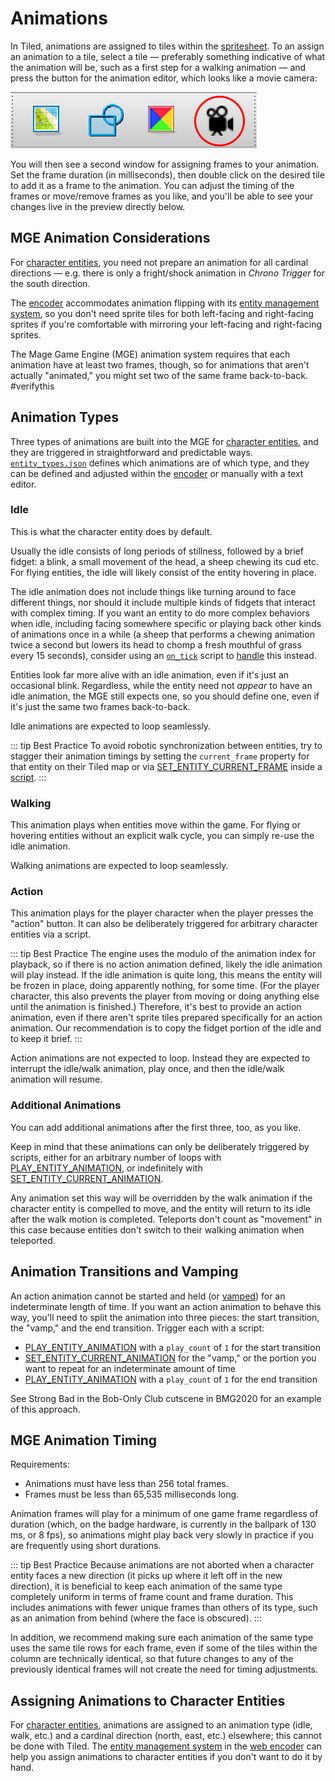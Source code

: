 # Animations

In Tiled, animations are assigned to tiles within the [spritesheet](../tilesets). To an assign an animation to a tile, select a tile — preferably something indicative of what the animation will be, such as a first step for a walking animation — and press the button for the animation editor, which looks like a movie camera:

![the fourth icon is a movie camera](../media/tiled-animation-editor.png)

You will then see a second window for assigning frames to your animation. Set the frame duration (in milliseconds), then double click on the desired tile to add it as a frame to the animation. You can adjust the timing of the frames or move/remove frames as you like, and you'll be able to see your changes live in the preview directly below.

## MGE Animation Considerations

For [character entities](../entities/entity_types#character-entity), you need not prepare an animation for all cardinal directions — e.g. there is only a fright/shock animation in *Chrono Trigger* for the south direction.

The [encoder](../encoder.md) accommodates animation flipping with its [entity management system](entity_management_system.md), so you don't need sprite tiles for both left-facing and right-facing sprites if you're comfortable with mirroring your left-facing and right-facing sprites.

The Mage Game Engine (MGE) animation system requires that each animation have at least two frames, though, so for animations that aren't actually "animated," you might set two of the same frame back-to-back. #verifythis

## Animation Types

Three types of animations are built into the MGE for [character entities](../entities/entity_types#character-entity), and they are triggered in straightforward and predictable ways. [`entity_types.json`](../structure/entity_types.json) defines which animations are of which type, and they can be defined and adjusted within the [encoder](../encoder.md) or manually with a text editor.

### Idle

This is what the character entity does by default.

Usually the idle consists of long periods of stillness, followed by a brief fidget: a blink, a small movement of the head, a sheep chewing its cud etc. For flying entities, the idle will likely consist of the entity hovering in place.

The idle animation does not include things like turning around to face different things, nor should it include multiple kinds of fidgets that interact with complex timing. If you want an entity to do more complex behaviors when idle, including facing somewhere specific or playing back other kinds of animations once in a while (a sheep that performs a chewing animation twice a second but lowers its head to chomp a fresh mouthful of grass every 15 seconds), consider using an [`on_tick`](../scripts/on_tick) script to [handle](../techniques/handlers) this instead.

Entities look far more alive with an idle animation, even if it's just an occasional blink. Regardless, while the entity need not *appear* to have an idle animation, the MGE still expects one, so you should define one, even if it's just the same two frames back-to-back.

Idle animations are expected to loop seamlessly.

::: tip Best Practice
To avoid robotic synchronization between entities, try to stagger their animation timings by setting the `current_frame` property for that entity on their Tiled map or via [SET_ENTITY_CURRENT_FRAME](../actions/SET_ENTITY_CURRENT_FRAME) inside a [script](../scripts).
:::

### Walking

This animation plays when entities move within the game. For flying or hovering entities without an explicit walk cycle, you can simply re-use the idle animation.

Walking animations are expected to loop seamlessly.

### Action

This animation plays for the player character when the player presses the "action" button. It can also be deliberately triggered for arbitrary character entities via a script.

::: tip Best Practice
The engine uses the modulo of the animation index for playback, so if there is no action animation defined, likely the idle animation will play instead. If the idle animation is quite long, this means the entity will be frozen in place, doing apparently nothing, for some time. (For the player character, this also prevents the player from moving or doing anything else until the animation is finished.) Therefore, it's best to provide an action animation, even if there aren't sprite tiles prepared specifically for an action animation. Our recommendation is to copy the fidget portion of the idle and to keep it brief.
:::

Action animations are not expected to loop. Instead they are expected to interrupt the idle/walk animation, play once, and then the idle/walk animation will resume.

### Additional Animations

You can add additional animations after the first three, too, as you like.

Keep in mind that these animations can only be deliberately triggered by scripts, either for an arbitrary number of loops with [PLAY_ENTITY_ANIMATION](../actions/PLAY_ENTITY_ANIMATION), or indefinitely with [SET_ENTITY_CURRENT_ANIMATION](../actions/SET_ENTITY_CURRENT_ANIMATION).

Any animation set this way will be overridden by the walk animation if the character entity is compelled to move, and the entity will return to its idle after the walk motion is completed. Teleports don't count as "movement" in this case because entities don't switch to their walking animation when teleported.

## Animation Transitions and Vamping

An action animation cannot be started and held (or [vamped](https://en.wikipedia.org/wiki/Ostinato#Musical_theater)) for an indeterminate length of time. If you want an action animation to behave this way, you'll need to split the animation into three pieces: the start transition, the "vamp," and the end transition. Trigger each with a script:

- [PLAY_ENTITY_ANIMATION](../actions/PLAY_ENTITY_ANIMATION) with a `play_count` of `1` for the start transition
- [SET_ENTITY_CURRENT_ANIMATION](../actions/SET_ENTITY_CURRENT_ANIMATION) for the "vamp," or the portion you want to repeat for an indeterminate amount of time
- [PLAY_ENTITY_ANIMATION](../actions/PLAY_ENTITY_ANIMATION) with a `play_count` of `1` for the end transition

See Strong Bad in the Bob-Only Club cutscene in BMG2020 for an example of this approach.

## MGE Animation Timing

Requirements:

- Animations must have less than 256 total frames.
- Frames must be less than 65,535 milliseconds long.

Animation frames will play for a minimum of one game frame regardless of duration (which, on the badge hardware, is currently in the ballpark of 130 ms, or 8 fps), so animations might play back very slowly in practice if you are frequently using short durations.

::: tip Best Practice
Because animations are not aborted when a character entity faces a new direction (it picks up where it left off in the new direction), it is beneficial to keep each animation of the same type completely uniform in terms of frame count and frame duration. This includes animations with fewer unique frames than others of its type, such as an animation from behind (where the face is obscured).
:::

In addition, we recommend making sure each animation of the same type uses the same tile rows for each frame, even if some of the tiles within the column are technically identical, so that future changes to any of the previously identical frames will not create the need for timing adjustments.

## Assigning Animations to Character Entities

For [character entities](../entities/entity_types#character-entity), animations are assigned to an animation type (idle, walk, etc.) and a cardinal direction (north, east, etc.) elsewhere; this cannot be done with Tiled. The [entity management system](entity_management_system.md) in the [web encoder](../encoder.md#web-encoder) can help you assign animations to character entities if you don't want to do it by hand.

